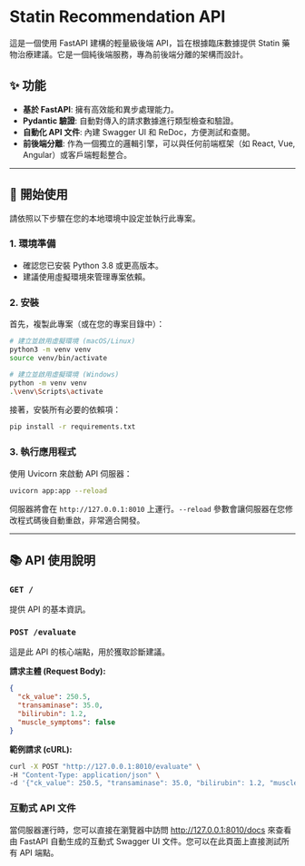 # Statin Recommendation API

這是一個使用 FastAPI 建構的輕量級後端 API，旨在根據臨床數據提供 Statin 藥物治療建議。它是一個純後端服務，專為前後端分離的架構而設計。

## ✨ 功能

- **基於 FastAPI**: 擁有高效能和異步處理能力。
- **Pydantic 驗證**: 自動對傳入的請求數據進行類型檢查和驗證。
- **自動化 API 文件**: 內建 Swagger UI 和 ReDoc，方便測試和查閱。
- **前後端分離**: 作為一個獨立的邏輯引擎，可以與任何前端框架（如 React, Vue, Angular）或客戶端輕鬆整合。

---

## 🚀 開始使用

請依照以下步驟在您的本地環境中設定並執行此專案。

### 1. 環境準備

- 確認您已安裝 Python 3.8 或更高版本。
- 建議使用虛擬環境來管理專案依賴。

### 2. 安裝

首先，複製此專案（或在您的專案目錄中）：

```bash
# 建立並啟用虛擬環境 (macOS/Linux)
python3 -m venv venv
source venv/bin/activate

# 建立並啟用虛擬環境 (Windows)
python -m venv venv
.\venv\Scripts\activate
```

接著，安裝所有必要的依賴項：

```bash
pip install -r requirements.txt
```

### 3. 執行應用程式

使用 Uvicorn 來啟動 API 伺服器：

```bash
uvicorn app:app --reload
```

伺服器將會在 `http://127.0.0.1:8010` 上運行。`--reload` 參數會讓伺服器在您修改程式碼後自動重啟，非常適合開發。

---

## 📚 API 使用說明

### `GET /`

提供 API 的基本資訊。

### `POST /evaluate`

這是此 API 的核心端點，用於獲取診斷建議。

**請求主體 (Request Body):**

```json
{
  "ck_value": 250.5,
  "transaminase": 35.0,
  "bilirubin": 1.2,
  "muscle_symptoms": false
}
```

**範例請求 (cURL):**

```bash
curl -X POST "http://127.0.0.1:8010/evaluate" \
-H "Content-Type: application/json" \
-d '{"ck_value": 250.5, "transaminase": 35.0, "bilirubin": 1.2, "muscle_symptoms": false}'
```

### 互動式 API 文件

當伺服器運行時，您可以直接在瀏覽器中訪問 http://127.0.0.1:8010/docs 來查看由 FastAPI 自動生成的互動式 Swagger UI 文件。您可以在此頁面上直接測試所有 API 端點。